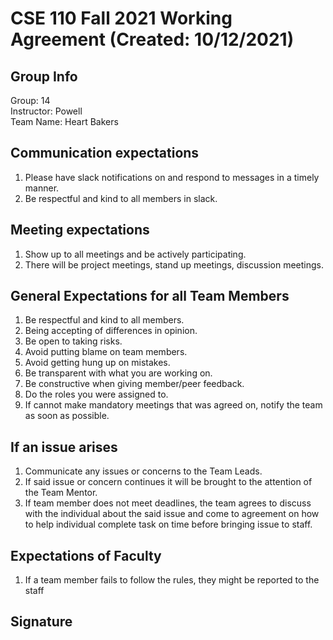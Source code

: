 # CSE 110 Fall 2021 Working Agreement (Created: 10/12/2021)
## Group Info
Group: 14 \
Instructor: Powell \
Team Name: Heart Bakers

## Communication expectations
1. Please have slack notifications on and respond to messages in a timely manner.
2. Be respectful and kind to all members in slack.

## Meeting expectations
1. Show up to all meetings and be actively participating.
2. There will be project meetings, stand up meetings, discussion meetings.

## General Expectations for all Team Members
1. Be respectful and kind to all members.
2. Being accepting of differences in opinion.
3. Be open to taking risks.
4. Avoid putting blame on team members.
5. Avoid getting hung up on mistakes.
6. Be transparent with what you are working on. 
7. Be constructive when giving member/peer feedback.
8. Do the roles you were assigned to.
9.  If cannot make mandatory meetings that was agreed on, notify the team as soon as possible.

## If an issue arises
1. Communicate any issues or concerns to the Team Leads. 
2. If said issue or concern continues it will be brought to the attention of the Team Mentor.
3. If team member does not meet deadlines, the team agrees to discuss with the individual about the said issue and come to agreement on how to help individual complete task on time before bringing issue to staff.

## Expectations of Faculty
1. If a team member fails to follow the rules, they might be reported to the staff

## Signature
